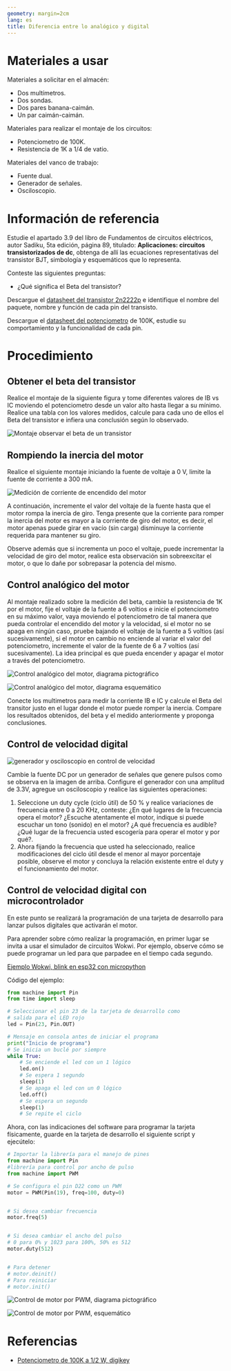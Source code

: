 ```yaml
---
geometry: margin=2cm
lang: es
title: Diferencia entre lo analógico y digital
---
```


Materiales a usar
=================

Materiales a solicitar en el almacén:

* Dos multímetros.
* Dos sondas.
* Dos pares banana-caimán.
* Un par caimán-caimán.

Materiales para realizar el montaje de los circuitos:

* Potenciometro de 100K.
* Resistencia de 1K a 1/4 de vatio.

Materiales del vanco de trabajo:

* Fuente dual.
* Generador de señales.
* Osciloscopio.

Información de referencia
=========================

Estudie el apartado 3.9 del libro de Fundamentos de circuitos eléctricos, autor
Sadiku, 5ta edición, página 89, titulado: 
**Aplicaciones: circuitos transistorizados de dc**, obtenga de allí las ecuaciones representativas del
transistor BJT, simbología y esquemáticos que lo representa.

Conteste las siguientes preguntas:

- ¿Qué significa el Beta del transistor?

Descargue el [datasheet del transistor 2n2222p](https://diotec.com/request/datasheet/2n2222a.pdf) e identifique el
nombre del paquete, nombre y función de cada pin del transisto.

Descargue el [datasheet del potenciometro](https://www.ttelectronics.com/TTElectronics/media/ProductFiles/Datasheet/P231.pdf)
de 100K, estudie su comportamiento y la funcionalidad de cada pin.

Procedimiento
=============

Obtener el beta del transistor
------------------------------

Realice el montaje de la siguiente figura y tome diferentes valores de IB vs IC
moviendo el potenciometro desde un valor alto hasta llegar a su mínimo. Realice
una tabla con los valores medidos, calcule para cada uno de ellos el Beta del
transistor e infiera una conclusión según lo observado. 

![Montaje observar el beta de un transistor](./design/t2-digital-analogo/calcular-bjt/calcular-bjt.png)

Rompiendo la inercia del motor
------------------------------

Realice el siguiente montaje iniciando la fuente de voltaje a 0 V, limite la fuente de corriente a 300 mA.

![Medición de corriente de encendido del motor](./design/t2-digital-analogo/corriente-motor/corriente-del-motor.png)

A continuación, incremente el valor del voltaje de la fuente hasta que el motor
rompa la inercia de giro. Tenga presente que la corriente para romper la
inercia del motor es mayor a la corriente de giro del motor, es decir, el motor
apenas puede girar en vacío (sin carga) disminuye la corriente requerida para
mantener su giro.

Observe además que si incrementa un poco el voltaje, puede incrementar la velocidad de giro del motor,
realice esta observación sin sobreexcitar el motor, o que lo dañe por sobrepasar la potencia del mismo.


Control analógico del motor
---------------------------

Al montaje realizado sobre la medición del beta, cambie la resistencia de 1K
por el motor, fije el voltaje de la fuente a 6 voltios e inicie el
potenciometro en su máximo valor, vaya moviendo el potenciometro de tal manera
que pueda controlar el encendido del motor y la velocidad, si el motor no se apaga
en ningún caso, pruebe bajando el voltaje de la fuente a 5 voltios (así sucesivamente),
si el motor en cambio no enciende al variar el valor del potenciometro, incremente el valor de
la fuente de 6 a 7 voltios (así sucesivamente). La idea principal es que pueda encender
y apagar el motor a través del potenciometro.

![Control analógico del motor, diagrama pictográfico](./design/t2-digital-analogo/analogico/motorDC-driver_bb.png)

![Control analógico del motor, diagrama esquemático](./design/t2-digital-analogo/analogico/motorDC-driver_schem.png)

Conecte los multimetros para medir la corriente IB e IC y calcule el Beta del
transitor justo en el lugar donde el motor puede romper la inercia.
Compare los resultados obtenidos, del beta y el medido anteriormente y proponga conclusiones.

Control de velocidad digital
----------------------------

![generador y osciloscopio en control de velocidad](./design/t2-digital-analogo/digital/generador-control-de-velocidad.png) 

Cambie la fuente DC por un generador de señales que genere pulsos como se
observa en la imagen de arriba. Configure el generador con una amplitud de
3.3V, agregue un osciloscopio y realice las siguientes operaciones:

1. Seleccione un duty cycle (ciclo útil) de 50 % y realice variaciones de frecuencia entre 0 a 20 KHz, conteste: ¿En qué lugares de la frecuencia opera el motor? ¿Escuche atentamente el motor, indique si puede escuchar un tono (sonido) en el motor? ¿A qué frecuencia es audible? ¿Qué lugar de la frecuencia usted escogería para operar el motor y por qué?.
2. Ahora fijando la frecuencia que usted ha seleccionado, realice modificaciones del ciclo útil desde el menor al mayor porcentaje posible, observe el motor y concluya la relación existente entre el duty y el funcionamiento del motor.

Control de velocidad digital con microcontrolador
-------------------------------------------------

En este punto se realizará la programación de una tarjeta de desarrollo para
lanzar pulsos digitales que activarán el motor.

Para aprender sobre cómo realizar la programación, en primer lugar se invita a
usar el simulador de circuitos Wokwi. Por ejemplo, observe cómo se puede programar
un led para que parpadee en el tiempo cada segundo.

[Ejemplo Wokwi, blink en esp32 con micropython](https://wokwi.com/projects/416889102093546497)

Código del ejemplo:

```py
from machine import Pin
from time import sleep

# Seleccionar el pin 23 de la tarjeta de desarrollo como
# salida para el LED rojo
led = Pin(23, Pin.OUT)

# Mensaje en consola antes de iniciar el programa
print("Inicio de programa")
# Se inicia un buclé por siempre
while True:
    # Se enciende el led con un 1 lógico
    led.on()
    # Se espera 1 segundo
    sleep(1)
    # Se apaga el led con un 0 lógico
    led.off()
    # Se espera un segundo
    sleep(1)
    # Se repite el ciclo
```

Ahora, con las indicaciones del software para programar la tarjeta físicamente,
guarde en la tarjeta de desarrollo el siguiente script y ejecútelo:

```py
# Importar la librería para el manejo de pines
from machine import Pin
#librería para control por ancho de pulso
from machine import PWM

# Se configura el pin D22 como un PWM
motor = PWM(Pin(19), freq=100, duty=0)


# Si desea cambiar frecuencia
motor.freq(5)


# Si desea cambiar el ancho del pulso
# 0 para 0% y 1023 para 100%, 50% es 512
motor.duty(512)


# Para detener
# motor.deinit()
# Para reiniciar
# motor.init()
```

![Control de motor por PWM, diagrama pictográfico](./design/t2-digital-analogo/digital/motorDC-driver_bb.png)

![Control de motor por PWM, esquemático](./design/t2-digital-analogo/digital/motorDC-driver_schem.png)

Referencias
===========

* [Potenciometro de 100K a 1/2 W, digikey](https://www.digikey.com/en/products/detail/tt-electronics-bi/P231-QC20BR100K/2408904)
